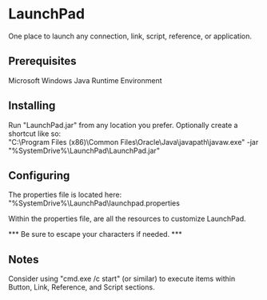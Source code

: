 # LaunchPad 

One place to launch any connection, link, script, reference, or application.

## Prerequisites

Microsoft Windows
Java Runtime Environment

## Installing

Run "LaunchPad.jar" from any location you prefer.  Optionally create a shortcut like so:  
"C:\Program Files (x86)\Common Files\Oracle\Java\javapath\javaw.exe" -jar "%SystemDrive%\LaunchPad\LaunchPad.jar"


## Configuring

The properties file is located here:  
"%SystemDrive%\LaunchPad\launchpad.properties  
  
Within the properties file, are all the resources to customize LaunchPad.

*** Be sure to escape your characters if needed. ***

## Notes

Consider using "cmd.exe /c start" (or similar) to execute items within Button, Link, Reference, and Script sections.  
